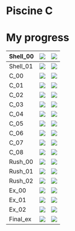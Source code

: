# Piscine C

# My progress

| Shell_00 | ![](/img/ss/ss_00.png) | ![](/img/rs/rs_00.png) |
| --- | --- | --- |
| Shell_01 | ![](/img/ss/ss_01.png) | ![](/img/rs/rs_01.png) |
| C_00 | ![](/img/ss/sc_00.png) | ![](/img/rs/rc_00.png) |
| C_01 | ![](/img/ss/sc_01.png) | ![](/img/rs/rc_01.png) |
| C_02 | ![](/img/ss/sc_02.png) | ![](/img/rs/rc_02.png) |
| C_03 | ![](/img/ss/sc_03.png) | ![](/img/rs/rc_03.png) |
| C_04 | ![](/img/ss/sc_04.png) | ![](/img/rs/rc_04.png) |
| C_05 | ![](/img/ss/sc_05.png) | ![](/img/rs/rc_05.png) |
| C_06 | ![](/img/ss/sc_06.png) | ![](/img/rs/rc_06.png) |
| C_07 | ![](/img/ss/sc_07.png) | ![](/img/rs/rc_07.png) |
| C_08 | ![](/img/ss/sc_08.png) | ![](/img/rs/rc_08.png) |
| Rush_00 | ![](/img/ss/sr_00.png) | ![](/img/rs/rr_00.png) |
| Rush_01 | ![](/img/ss/sr_01.png) | ![](/img/rs/rr_01.png) |
| Rush_02 | ![](/img/ss/sr_02.png) | ![](/img/rs/rr_02.png) |
| Ex_00 | ![](/img/ss/se_00.png) | ![](/img/rs/re_00.png) |
| Ex_01 | ![](/img/ss/se_01.png) | ![](/img/rs/re_01.png) |
| Ex_02 | ![](/img/ss/se_02.png) | ![](/img/rs/re_02.png) |
| Final_ex | ![](/img/ss/se_03.png) | ![](/img/rs/re_03.png) |
